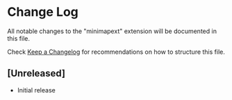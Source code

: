 # Change Log

All notable changes to the "minimapext" extension will be documented in this file.

Check [Keep a Changelog](http://keepachangelog.com/) for recommendations on how to structure this file.

## [Unreleased]

- Initial release